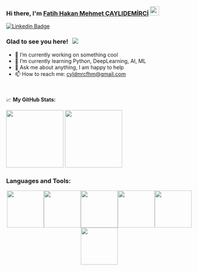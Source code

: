 ### Hi there, I'm <a href="https://gkassym.netlify.app" target="_blank">Fatih Hakan Mehmet ÇAYLIDEMİRCİ</a> <img src="https://media.giphy.com/media/hvRJCLFzcasrR4ia7z/giphy.gif" width="25px">


[![Linkedin Badge](https://img.shields.io/badge/-LinkedIn-0e76a8?style=flat-square&logo=Linkedin&logoColor=white)](https://www.linkedin.com/in/feheme/)

### Glad to see you here! &nbsp; ![](https://visitor-badge.glitch.me/badge?page_id=feheme.feheme)



- 🔭 I’m currently working on something cool
- 🌱 I’m currently learning Python, DeepLearning, AI, ML
- 💬 Ask me about anything, I am happy to help
- 📫 How to reach me: cyldmrcfhm@gmail.com

</br>


📈 **My GitHub Stats:**

<p>
  <img height="155em" src="https://github-readme-stats.vercel.app/api?username=feheme&show_icons=true&hide_border=true&&count_private=true&include_all_commits=true" />
  <img height="155em" src="https://github-readme-stats.vercel.app/api/top-langs/?username=feheme&exclude_repo=KNN-Image-Classification&show_icons=true&hide_border=true&layout=compact&langs_count=8"/>
</p>



### Languages and Tools:

<p align="center">
  <img src="https://media3.giphy.com/media/ln7z2eWriiQAllfVcn/200w.webp" width="100"><img src="https://i.giphy.com/media/LMt9638dO8dftAjtco/200.webp" width="100"><img src="https://i.giphy.com/media/eNAsjO55tPbgaor7ma/200w.webp" width="100"><img src="https://i.giphy.com/media/VgGthkhUvGgOit7Y9i/200.webp" width="100"><img src="https://i.giphy.com/media/KzJkzjggfGN5Py6nkT/200.webp" width="100"><img src="https://i.giphy.com/media/IdyAQJVN2kVPNUrojM/200.webp" width="100"><br><br>

 
</p>

